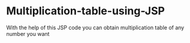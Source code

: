 # Multiplication-table-using-JSP
With the help of this JSP code you can obtain multiplication table of any number you want
